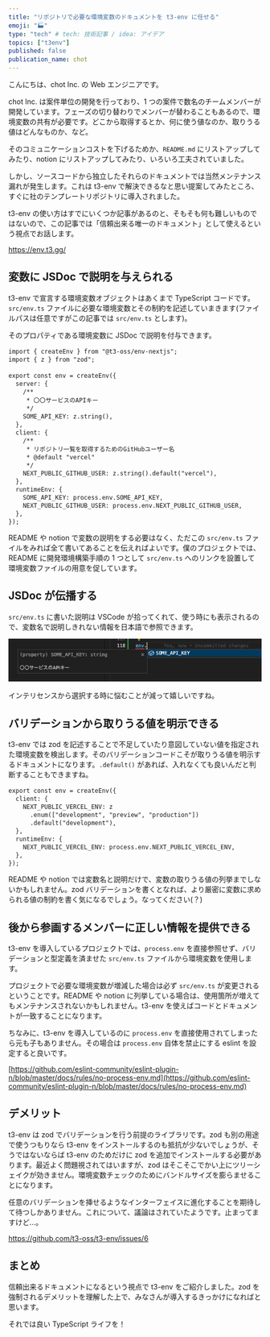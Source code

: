 ```yaml
---
title: "リポジトリで必要な環境変数のドキュメントを t3-env に任せる"
emoji: "🏭"
type: "tech" # tech: 技術記事 / idea: アイデア
topics: ["t3env"]
published: false
publication_name: chot
---
```


こんにちは、chot Inc. の Web エンジニアです。

chot Inc. は案件単位の開発を行っており、1 つの案件で数名のチームメンバーが開発しています。フェーズの切り替わりでメンバーが替わることもあるので、環境変数の共有が必要です。どこから取得するとか、何に使う値なのか、取りうる値はどんなものか、など。

そのコミュニケーションコストを下げるためか、`README.md` にリストアップしてみたり、notion にリストアップしてみたり、いろいろ工夫されていました。

しかし、ソースコードから独立したそれらのドキュメントでは当然メンテナンス漏れが発生します。これは t3-env で解決できるなと思い提案してみたところ、すぐに社のテンプレートリポジトリに導入されました。

t3-env の使い方はすでにいくつか記事があるのと、そもそも何も難しいものではないので、この記事では「信頼出来る唯一のドキュメント」として使えるという視点でお話します。

https://env.t3.gg/

## 変数に JSDoc で説明を与えられる

t3-env で宣言する環境変数オブジェクトはあくまで TypeScript コードです。`src/env.ts` ファイルに必要な環境変数とその制約を記述していまきます(ファイルパスは任意ですがこの記事では `src/env.ts` とします)。

そのプロパティである環境変数に JSDoc で説明を付与できます。

```tsx
import { createEnv } from "@t3-oss/env-nextjs";
import { z } from "zod";

export const env = createEnv({
  server: {
    /**
     * 〇〇サービスのAPIキー
     */
    SOME_API_KEY: z.string(),
  },
  client: {
    /**
     * リポジトリ一覧を取得するためのGitHubユーザー名
     * @default "vercel"
     */
    NEXT_PUBLIC_GITHUB_USER: z.string().default("vercel"),
  },
  runtimeEnv: {
    SOME_API_KEY: process.env.SOME_API_KEY,
    NEXT_PUBLIC_GITHUB_USER: process.env.NEXT_PUBLIC_GITHUB_USER,
  },
});
```

README や notion で変数の説明をする必要はなく、ただこの `src/env.ts` ファイルをみれば全て書いてあることを伝えればよいです。僕のプロジェクトでは、README に開発環境構築手順の 1 つとして `src/env.ts` へのリンクを設置して環境変数ファイルの用意を促しています。

## JSDoc が伝播する

`src/env.ts` に書いた説明は VSCode が拾ってくれて、使う時にも表示されるので、変数名で説明しきれない情報を日本語で参照できます。

![SOME_API_KEY というプロパティをサジェストしているインテリセンスに、JSDocで入力した説明文が表示されている例](/images/t3-env-as-documents/intelisense.png)

インテリセンスから選択する時に悩むことが減って嬉しいですね。

## バリデーションから取りうる値を明示できる

t3-env では zod を記述することで不足していたり意図していない値を指定された環境変数を検出します。そのバリデーションコードこそが取りうる値を明示するドキュメントになります。`.default()` があれば、入れなくても良いんだと判断することもできますね。

```tsx
export const env = createEnv({
  client: {
    NEXT_PUBLIC_VERCEL_ENV: z
      .enum(["development", "preview", "production"])
      .default("development"),
  },
  runtimeEnv: {
    NEXT_PUBLIC_VERCEL_ENV: process.env.NEXT_PUBLIC_VERCEL_ENV,
  },
});
```

README や notion では変数名と説明だけで、変数の取りうる値の列挙までしないかもしれません。zod バリデーションを書くとなれば、より厳密に変数に求められる値の制約を書く気になるでしょう。なってください(？)

## 後から参画するメンバーに正しい情報を提供できる

t3-env を導入しているプロジェクトでは、`process.env` を直接参照せず、バリデーションと型定義を済ませた `src/env.ts` ファイルから環境変数を使用します。

プロジェクトで必要な環境変数が増減した場合は必ず `src/env.ts` が変更されるということです。README や notion に列挙している場合は、使用箇所が増えてもメンテナンスされないかもしれません。t3-env を使えばコードとドキュメントが一致することになります。

ちなみに、t3-env を導入しているのに `process.env` を直接使用されてしまったら元も子もありません。その場合は `process.env` 自体を禁止にする eslint を設定すると良いです。

[https://github.com/eslint-community/eslint-plugin-n/blob/master/docs/rules/no-process-env.md](https://github.com/eslint-community/eslint-plugin-n/blob/master/docs/rules/no-process-env.md)

## デメリット

t3-env は zod でバリデーションを行う前提のライブラリです。zod も別の用途で使うつもりなら t3-env をインストールするのも抵抗が少ないでしょうが、そうではないならば t3-env のためだけに zod を追加でインストールする必要があります。最近よく問題視されてはいますが、zod はそこそこでかい上にツリーシェイクが効きません。環境変数チェックのためにバンドルサイズを膨らませることになります。

任意のバリデーションを挿せるようなインターフェイスに進化することを期待して待つしかありません。これについて、議論はされていたようです。止まってますけど…。

https://github.com/t3-oss/t3-env/issues/6

## まとめ

信頼出来るドキュメントになるという視点で t3-env をご紹介しました。zod を強制されるデメリットを理解した上で、みなさんが導入するきっかけになればと思います。

それでは良い TypeScript ライフを！
